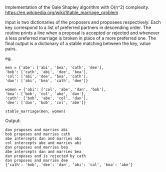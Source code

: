 Implementation of the Gale Shapley algorithm with O(n^2) complexity. <https://en.wikipedia.org/wiki/Stable_marriage_problem>

Input is two dictionaries of the proposers and proposees respectively. Each key correspond to a list of preferred partners in descending order. The routine prints a line when a proposal is accepted or rejected and whenever a less preferred marriage is broken in place of a more preferred one. The final output is a dictionary of a stable matching between the key, value pairs.   

eg.
```
men = {'abe': ['abi', 'bea', 'cath', 'dee'],
'bob': ['cath', 'abi', 'dee', 'bea'],
'col': ['abi', 'dee', 'bea', 'cath'],
'dan': ['abi', 'bea', 'cath', 'dee']}

women = {'abi': ['col', 'abe', 'dan', 'bob'],
'bea': ['bob', 'col', 'abe', 'dan'],
'cath': ['bob', 'abe', 'col', 'dan'],
'dee': ['dan', 'bob', 'col', 'abe']}

stable_marriage(men, women)    
```
Output:
``` 
dan proposes and marries abi
bob proposes and marries cath
abe intercepts dan and marries abi
col intercepts abe and marries abi
dan proposes and marries bea
abe intercepts dan and marries bea
dan proposes and is rejected by cath
dan proposes and marries dee
{'cath': 'bob', 'dee': 'dan', 'abi': 'col', 'bea': 'abe'}
```

